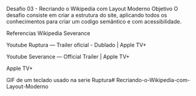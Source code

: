 Desafio 03 - Recriando o Wikipedia com Layout Moderno
Objetivo
O desafio consiste em criar a estrutura do site, aplicando todos os conhecimentos para criar um codigo semântico e com acessibilidade.

Referencias
Wikipedia Severance

Youtube Ruptura — Trailer oficial - Dublado | Apple TV+

Youtube Severance — Official Trailer | Apple TV+

Apple TV+

GIF de um teclado usado na serie Ruptura#   R e c r i a n d o - o - W i k i p e d i a - c o m - L a y o u t - M o d e r n o  
 